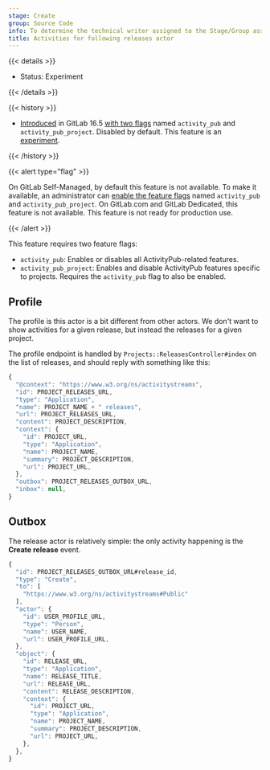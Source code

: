 ```yaml
---
stage: Create
group: Source Code
info: To determine the technical writer assigned to the Stage/Group associated with this page, see https://handbook.gitlab.com/handbook/product/ux/technical-writing/#assignments
title: Activities for following releases actor
---
```


{{< details >}}

- Status: Experiment

{{< /details >}}

{{< history >}}

- [Introduced](https://gitlab.com/gitlab-org/gitlab/-/merge_requests/127023) in GitLab 16.5 [with two flags](../../../administration/feature_flags.md) named `activity_pub` and `activity_pub_project`. Disabled by default. This feature is an [experiment](../../../policy/development_stages_support.md).

{{< /history >}}

{{< alert type="flag" >}}

On GitLab Self-Managed, by default this feature is not available. To make it available,
an administrator can [enable the feature flags](../../../administration/feature_flags.md)
named `activity_pub` and `activity_pub_project`.
On GitLab.com and GitLab Dedicated, this feature is not available.
This feature is not ready for production use.

{{< /alert >}}

This feature requires two feature flags:

- `activity_pub`: Enables or disables all ActivityPub-related features.
- `activity_pub_project`: Enables and disable ActivityPub features specific to
  projects. Requires the `activity_pub` flag to also be enabled.

## Profile

The profile is this actor is a bit different from other actors. We don't want to
show activities for a given release, but instead the releases for a given project.

The profile endpoint is handled by `Projects::ReleasesController#index`
on the list of releases, and should reply with something like this:

```javascript
{
  "@context": "https://www.w3.org/ns/activitystreams",
  "id": PROJECT_RELEASES_URL,
  "type": "Application",
  "name": PROJECT_NAME + " releases",
  "url": PROJECT_RELEASES_URL,
  "content": PROJECT_DESCRIPTION,
  "context": {
    "id": PROJECT_URL,
    "type": "Application",
    "name": PROJECT_NAME,
    "summary": PROJECT_DESCRIPTION,
    "url": PROJECT_URL,
  },
  "outbox": PROJECT_RELEASES_OUTBOX_URL,
  "inbox": null,
}
```

## Outbox

The release actor is relatively simple: the only activity happening is the
**Create release** event.

```javascript
{
  "id": PROJECT_RELEASES_OUTBOX_URL#release_id,
  "type": "Create",
  "to": [
    "https://www.w3.org/ns/activitystreams#Public"
  ],
  "actor": {
    "id": USER_PROFILE_URL,
    "type": "Person",
    "name": USER_NAME,
    "url": USER_PROFILE_URL,
  },
  "object": {
    "id": RELEASE_URL,
    "type": "Application",
    "name": RELEASE_TITLE,
    "url": RELEASE_URL,
    "content": RELEASE_DESCRIPTION,
    "context": {
      "id": PROJECT_URL,
      "type": "Application",
      "name": PROJECT_NAME,
      "summary": PROJECT_DESCRIPTION,
      "url": PROJECT_URL,
    },
  },
}
```
